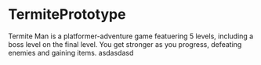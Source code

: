 # TermitePrototype
Termite Man is a platformer-adventure game featuering 5 levels, including a boss level on the final level. You get stronger as you progress, defeating enemies and gaining items.
asdasdasd
